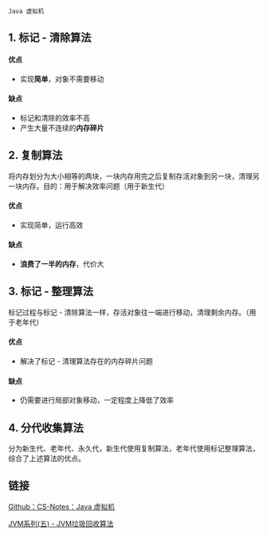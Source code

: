 `Java 虚拟机`

## 1. 标记 - 清除算法

#### 优点
* 实现**简单**，对象不需要移动
#### 缺点
* 标记和清除的效率不高
* 产生大量不连续的**内存碎片**

## 2. 复制算法
将内存划分为大小相等的两块，一块内存用完之后复制存活对象到另一块，清理另一块内存。目的：用于解决效率问题（用于新生代）
#### 优点
* 实现简单，运行高效
#### 缺点
* **浪费了一半的内存**，代价大

## 3. 标记 - 整理算法
标记过程与标记 - 清除算法一样，存活对象往一端进行移动，清理剩余内存。（用于老年代）
#### 优点
- 解决了标记 - 清理算法存在的内存碎片问题

#### 缺点
- 仍需要进行局部对象移动，一定程度上降低了效率


## 4. 分代收集算法
分为新生代、老年代、永久代，新生代使用复制算法，老年代使用标记整理算法，综合了上述算法的优点。

## 链接

[Github：CS-Notes：Java 虚拟机](http://www.cyc2018.xyz/Java/Java%20%E8%99%9A%E6%8B%9F%E6%9C%BA.html#%E5%9E%83%E5%9C%BE%E6%94%B6%E9%9B%86%E7%AE%97%E6%B3%95)

[JVM系列\(五\) - JVM垃圾回收算法](https://juejin.im/post/6844903639794843656#heading-12)